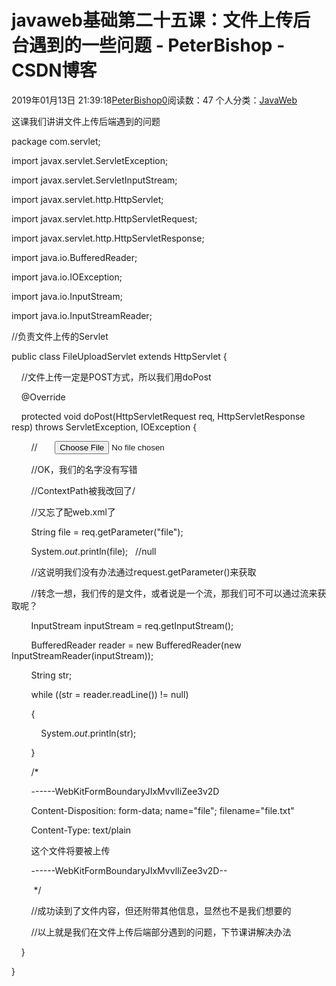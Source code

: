 # javaweb基础第二十五课：文件上传后台遇到的一些问题 - PeterBishop - CSDN博客





2019年01月13日 21:39:18[PeterBishop0](https://me.csdn.net/qq_40061421)阅读数：47
个人分类：[JavaWeb](https://blog.csdn.net/qq_40061421/article/category/8534452)









这课我们讲讲文件上传后端遇到的问题


package com.servlet;



import javax.servlet.ServletException;

import javax.servlet.ServletInputStream;

import javax.servlet.http.HttpServlet;

import javax.servlet.http.HttpServletRequest;

import javax.servlet.http.HttpServletResponse;

import java.io.BufferedReader;

import java.io.IOException;

import java.io.InputStream;

import java.io.InputStreamReader;



//负责文件上传的Servlet

public class FileUploadServlet extends HttpServlet {



    //文件上传一定是POST方式，所以我们用doPost

    @Override

    protected void doPost(HttpServletRequest req, HttpServletResponse resp) throws ServletException, IOException {

        //       <input type="file" name="file">

        //OK，我们的名字没有写错

        //ContextPath被我改回了/

        //又忘了配web.xml了

        String file = req.getParameter("file");

        System.*out*.println(file);   //null

        //这说明我们没有办法通过request.getParameter()来获取

        //转念一想，我们传的是文件，或者说是一个流，那我们可不可以通过流来获取呢？

        InputStream inputStream = req.getInputStream();

        BufferedReader reader = new BufferedReader(new InputStreamReader(inputStream));



        String str;

        while ((str = reader.readLine()) != null)

        {

            System.*out*.println(str);

        }

        /*

        ------WebKitFormBoundaryJIxMvvlIiZee3v2D

        Content-Disposition: form-data; name="file"; filename="file.txt"

        Content-Type: text/plain



        这个文件将要被上传

        ------WebKitFormBoundaryJIxMvvlIiZee3v2D--



         */

        //成功读到了文件内容，但还附带其他信息，显然也不是我们想要的

        //以上就是我们在文件上传后端部分遇到的问题，下节课讲解决办法

    }

}




